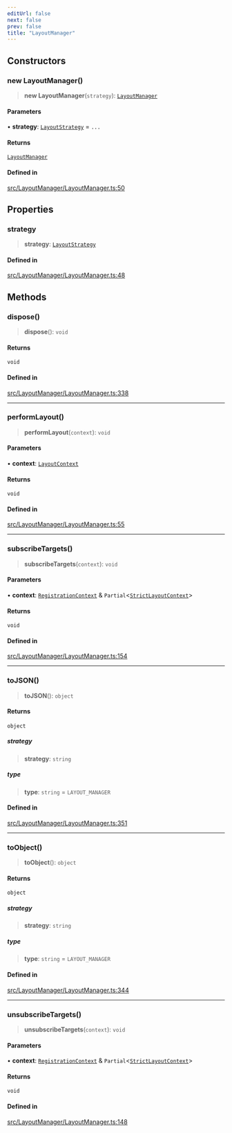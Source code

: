 ```yaml
---
editUrl: false
next: false
prev: false
title: "LayoutManager"
---
```


## Constructors

### new LayoutManager()

> **new LayoutManager**(`strategy`): [`LayoutManager`](/api/classes/layoutmanager/)

#### Parameters

• **strategy**: [`LayoutStrategy`](/api/classes/layoutstrategy/) = `...`

#### Returns

[`LayoutManager`](/api/classes/layoutmanager/)

#### Defined in

[src/LayoutManager/LayoutManager.ts:50](https://github.com/fabricjs/fabric.js/blob/v6.0.0-rc4/src/LayoutManager/LayoutManager.ts#L50)

## Properties

### strategy

> **strategy**: [`LayoutStrategy`](/api/classes/layoutstrategy/)

#### Defined in

[src/LayoutManager/LayoutManager.ts:48](https://github.com/fabricjs/fabric.js/blob/v6.0.0-rc4/src/LayoutManager/LayoutManager.ts#L48)

## Methods

### dispose()

> **dispose**(): `void`

#### Returns

`void`

#### Defined in

[src/LayoutManager/LayoutManager.ts:338](https://github.com/fabricjs/fabric.js/blob/v6.0.0-rc4/src/LayoutManager/LayoutManager.ts#L338)

***

### performLayout()

> **performLayout**(`context`): `void`

#### Parameters

• **context**: [`LayoutContext`](/api/type-aliases/layoutcontext/)

#### Returns

`void`

#### Defined in

[src/LayoutManager/LayoutManager.ts:55](https://github.com/fabricjs/fabric.js/blob/v6.0.0-rc4/src/LayoutManager/LayoutManager.ts#L55)

***

### subscribeTargets()

> **subscribeTargets**(`context`): `void`

#### Parameters

• **context**: [`RegistrationContext`](/api/type-aliases/registrationcontext/) & `Partial`\<[`StrictLayoutContext`](/api/type-aliases/strictlayoutcontext/)\>

#### Returns

`void`

#### Defined in

[src/LayoutManager/LayoutManager.ts:154](https://github.com/fabricjs/fabric.js/blob/v6.0.0-rc4/src/LayoutManager/LayoutManager.ts#L154)

***

### toJSON()

> **toJSON**(): `object`

#### Returns

`object`

##### strategy

> **strategy**: `string`

##### type

> **type**: `string` = `LAYOUT_MANAGER`

#### Defined in

[src/LayoutManager/LayoutManager.ts:351](https://github.com/fabricjs/fabric.js/blob/v6.0.0-rc4/src/LayoutManager/LayoutManager.ts#L351)

***

### toObject()

> **toObject**(): `object`

#### Returns

`object`

##### strategy

> **strategy**: `string`

##### type

> **type**: `string` = `LAYOUT_MANAGER`

#### Defined in

[src/LayoutManager/LayoutManager.ts:344](https://github.com/fabricjs/fabric.js/blob/v6.0.0-rc4/src/LayoutManager/LayoutManager.ts#L344)

***

### unsubscribeTargets()

> **unsubscribeTargets**(`context`): `void`

#### Parameters

• **context**: [`RegistrationContext`](/api/type-aliases/registrationcontext/) & `Partial`\<[`StrictLayoutContext`](/api/type-aliases/strictlayoutcontext/)\>

#### Returns

`void`

#### Defined in

[src/LayoutManager/LayoutManager.ts:148](https://github.com/fabricjs/fabric.js/blob/v6.0.0-rc4/src/LayoutManager/LayoutManager.ts#L148)
